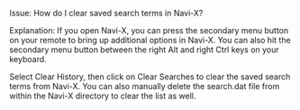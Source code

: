 Issue:  How do I clear saved search terms in Navi-X?

Explanation:  If you open Navi-X, you can press the secondary menu button on your remote to bring up additional options in Navi-X. You can also hit the secondary menu button between the right Alt and right Ctrl keys on your keyboard.

Select Clear History, then click on Clear Searches to clear the saved search terms from Navi-X. You can also manually delete the search.dat file from within the Navi-X directory to clear the list as well.